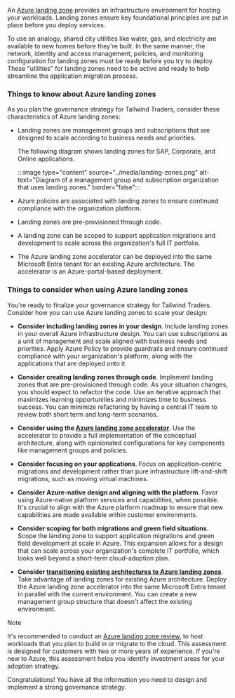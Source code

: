 An [Azure landing zone](/azure/cloud-adoption-framework/ready/landing-zone/) provides an infrastructure environment for hosting your workloads. Landing zones ensure key foundational principles are put in place before you deploy services.

To use an analogy, shared city utilities like water, gas, and electricity are available to new homes before they're built. In the same manner, the network, identity and access management, policies, and monitoring configuration for landing zones must be ready before you try to deploy. These "utilities" for landing zones need to be active and ready to help streamline the application migration process.

### Things to know about Azure landing zones

As you plan the governance strategy for Tailwind Traders, consider these characteristics of Azure landing zones:

- Landing zones are management groups and subscriptions that are designed to scale according to business needs and priorities. 

   The following diagram shows landing zones for SAP, Corporate, and Online applications. 

   :::image type="content" source="../media/landing-zones.png" alt-text="Diagram of a management group and subscription organization that uses landing zones." border="false":::

- Azure policies are associated with landing zones to ensure continued compliance with the organization platform.

- Landing zones are pre-provisioned through code. 

- A landing zone can be scoped to support application migrations and development to scale across the organization's full IT portfolio.

- The Azure landing zone accelerator can be deployed into the same Microsoft Entra tenant for an existing Azure architecture. The accelerator is an Azure-portal-based deployment.

### Things to consider when using Azure landing zones

You're ready to finalize your governance strategy for Tailwind Traders. Consider how you can use Azure landing zones to scale your design:

- **Consider including landing zones in your design**. Include landing zones in your overall Azure infrastructure design. You can use subscriptions as a unit of management and scale aligned with business needs and priorities. Apply Azure Policy to provide guardrails and ensure continued compliance with your organization's platform, along with the applications that are deployed onto it. 
 
- **Consider creating landing zones through code**. Implement landing zones that are pre-provisioned through code. As your situation changes, you should expect to refactor the code. Use an iterative approach that maximizes learning opportunities and minimizes time to business success. You can minimize refactoring by having a central IT team to review both short term and long-term scenarios.  

- **Consider using the [Azure landing zone accelerator](/azure/cloud-adoption-framework/ready/landing-zone/#azure-landing-zone-accelerator)**. Use the accelerator to provide a full implementation of the conceptual architecture, along with opinionated configurations for key components like management groups and policies. 

- **Consider focusing on your applications**. Focus on application-centric migrations and development rather than pure infrastructure lift-and-shift migrations, such as moving virtual machines. 

- **Consider Azure-native design and aligning with the platform**. Favor using Azure-native platform services and capabilities, when possible. It's crucial to align with the Azure platform roadmap to ensure that new capabilities are made available within customer environments.

- **Consider scoping for both migrations and green field situations**. Scope the landing zone to support application migrations and green field development at scale in Azure. This expansion allows for a design that can scale across your organization's complete IT portfolio, which looks well beyond a short-term cloud-adoption plan.

- **Consider [transitioning existing architectures to Azure landing zones](/azure/cloud-adoption-framework/ready/enterprise-scale/transition)**. Take advantage of landing zones for existing Azure architecture. Deploy the Azure landing zone accelerator into the same Microsoft Entra tenant in parallel with the current environment. You can create a new management group structure that doesn't affect the existing environment.

> [!NOTE]
> It's recommended to conduct an [Azure landing zone review](/assessments/?mode=pre-assessment&id=21765fea-dfe6-4bc4-8bb7-db9df5a6f6c0), to host workloads that you plan to build in or migrate to the cloud. This assessment is designed for customers with two or more years of experience. If you're new to Azure, this assessment helps you identify investment areas for your adoption strategy. 

Congratulations! You have all the information you need to design and implement a strong governance strategy.
